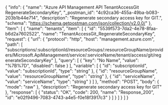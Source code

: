 {
  "info": {
    "name": "Azure API Management API TenantAccessGit RegenerateSecondaryKey",
    "_postman_id": "4c92ca36-455a-49ba-b083-203b1b44e714",
    "description": "Regenerate secondary access key for GIT.",
    "schema": "https://schema.getpostman.com/json/collection/v2.0.0/"
  },
  "item": [
    {
      "name": "tenants",
      "item": [
        {
          "id": "5539f573-7da2-4e78-8faa-b6d2a7602522",
          "name": "TenantAccessGit_RegenerateSecondaryKey",
          "request": {
            "url": {
              "protocol": "http",
              "host": "management.azure.com",
              "path": [
                "subscriptions/:subscriptionId/resourceGroups/:resourceGroupName/providers/Microsoft.ApiManagement/service/:serviceName/tenant/access/git/regenerateSecondaryKey"
              ],
              "query": [
                {
                  "key": "No Name",
                  "value": "%7B%7D",
                  "disabled": false
                }
              ],
              "variable": [
                {
                  "id": "subscriptionId",
                  "value": "subscriptionId",
                  "type": "string"
                },
                {
                  "id": "resourceGroupName",
                  "value": "resourceGroupName",
                  "type": "string"
                },
                {
                  "id": "serviceName",
                  "value": "serviceName",
                  "type": "string"
                }
              ]
            },
            "method": "POST",
            "body": {
              "mode": "raw"
            },
            "description": "Regenerate secondary access key for GIT"
          },
          "response": [
            {
              "status": "OK",
              "code": 200,
              "name": "Response_200",
              "id": "e02f9496-7083-4743-a4e5-f0e18f3917c3"
            }
          ]
        }
      ]
    }
  ]
}